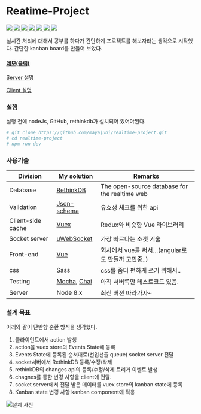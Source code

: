 # Reatime-Project

<a href="https://nodejs.org/en/" target="_blank">
  <img src="https://img.shields.io/badge/node-8.1.2-brightgreen.svg">
</a>
<a href="https://vuejs.org/" target="_blank">
  <img src="https://img.shields.io/badge/vue-2.x-brightgreen.svg">
</a>
<a href="https://www.rethinkdb.com/" target="_blank">
  <img src="https://img.shields.io/badge/rethinkDB-2.x-brightgreen.svg">
</a>
<a href="https://github.com/uNetworking/uWebSockets" target="_blank">
  <img src="https://img.shields.io/badge/uws-8.x-brightgreen.svg">
</a>
<a href="https://www.typescriptlang.org/" target="_blank">
  <img src="https://img.shields.io/badge/typescript-2.x-brightgreen.svg">
</a>
<a href="https://en.wikipedia.org/wiki/MIT_License" target="_blank">
  <img src="https://img.shields.io/badge/license-MIT-blue.svg">
</a>
<a href="https://github.com/mayajuni/realtime-project" target="_blank">
  <img src="https://img.shields.io/badge/github-repositories-blue.svg">
</a>

실시간 처리에 대해서 공부를 하다가 간단하게 프로젝트를 해보자라는 생각으로 시작했다. 간단한 kanban board를 만들어 보았다. 

#### [데모(클릭)](https://realtime.toclick.net)

[Server 설명]()

[Client 설명]()

### 실행

실행 전에 nodeJs, GitHub, rethinkdb가 설치되어 있어야된다.

```bash
# git clone https://github.com/mayajuni/realtime-project.git
# cd realtime-project
# npm run dev
```



### 사용기술

| Division          | My solution                              | Remarks                                  |
| ----------------- | ---------------------------------------- | ---------------------------------------- |
| Database          | [RethinkDB](https://rethinkdb.com)       | The open-source database for the realtime web |
| Validation        | [Json-schema](http://json-schema.org/)   | 유효성 체크를 위한 api                           |
| Client-side cache | [Vuex](https://vuex.vuejs.org/en/intro.html) | Redux와 비슷한 Vue 라이브러리                     |
| Socket server     | [uWebSocket](https://github.com/uNetworking/uWebSockets) | 가장 빠르다는 소캣 기술                            |
| Front-end         | [Vue](https://vuejs.org/)                | 회사에서 vue를 써서…(angular로도 만들까 고민중..)       |
| css               | [Sass](http://sass-lang.com/guide)       | css를 좀더 편하게 쓰기 위해서..                     |
| Testing           | [Mocha](https://mochajs.org/), [Chai](http://chaijs.com/) | 아직 서버쪽만 테스트코드 있음.                        |
| Server            | Node 8.x                                 | 최신 버젼 따라가자~                              |



### 설계 목표

아래와 같이 단반향 순환 방식을 생각했다. 

1. 클라이언트에서 action 발생
2. action을 vuex store의 Events State에 등록
3. Events State에 등록된 순서대로(선입선출 queue) socket server 전달
4. socket서버에서 RethinkDB 등록/수정/삭제
5. rethinkDB의 changes api의 등록/수정/삭제 트리거 이벤트 발생
6. chagnes를 통한 변경 사항을 client에 전달.
7. socket server에서 전달 받은 데이터를 vuex store의 kanban state에 등록
8. Kanban state 변경 사항 kanban component에 적용

![설계 사진](https://raw.githubusercontent.com/mayajuni/realtime-project/master/readme.png)

